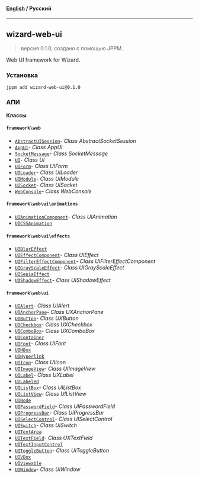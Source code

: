 #### [English](README.md) / **Русский**

---

## wizard-web-ui
> версия 0.1.0, создано с помощью JPPM.

Web UI framework for Wizard.

### Установка
```
jppm add wizard-web-ui@0.1.0
```

### АПИ
**Классы**

#### `framework\web`

- [`AbstractUISession`](https://github.com/jphp-group/wizard-framework/blob/master/wizard-web-ui/api-docs/classes/framework/web/AbstractUISession.ru.md)- _Class AbstractSocketSession_
- [`AppUI`](https://github.com/jphp-group/wizard-framework/blob/master/wizard-web-ui/api-docs/classes/framework/web/AppUI.ru.md)- _Class AppUI_
- [`SocketMessage`](https://github.com/jphp-group/wizard-framework/blob/master/wizard-web-ui/api-docs/classes/framework/web/SocketMessage.ru.md)- _Class SocketMessage_
- [`UI`](https://github.com/jphp-group/wizard-framework/blob/master/wizard-web-ui/api-docs/classes/framework/web/UI.ru.md)- _Class UI_
- [`UIForm`](https://github.com/jphp-group/wizard-framework/blob/master/wizard-web-ui/api-docs/classes/framework/web/UIForm.ru.md)- _Class UIForm_
- [`UILoader`](https://github.com/jphp-group/wizard-framework/blob/master/wizard-web-ui/api-docs/classes/framework/web/UILoader.ru.md)- _Class UILoader_
- [`UIModule`](https://github.com/jphp-group/wizard-framework/blob/master/wizard-web-ui/api-docs/classes/framework/web/UIModule.ru.md)- _Class UIModule_
- [`UISocket`](https://github.com/jphp-group/wizard-framework/blob/master/wizard-web-ui/api-docs/classes/framework/web/UISocket.ru.md)- _Class UISocket_
- [`WebConsole`](https://github.com/jphp-group/wizard-framework/blob/master/wizard-web-ui/api-docs/classes/framework/web/WebConsole.ru.md)- _Class WebConsole_

#### `framework\web\ui\animations`

- [`UIAnimationComponent`](https://github.com/jphp-group/wizard-framework/blob/master/wizard-web-ui/api-docs/classes/framework/web/ui/animations/UIAnimationComponent.ru.md)- _Class UIAnimation_
- [`UICSSAnimation`](https://github.com/jphp-group/wizard-framework/blob/master/wizard-web-ui/api-docs/classes/framework/web/ui/animations/UICSSAnimation.ru.md)

#### `framework\web\ui\effects`

- [`UIBlurEffect`](https://github.com/jphp-group/wizard-framework/blob/master/wizard-web-ui/api-docs/classes/framework/web/ui/effects/UIBlurEffect.ru.md)
- [`UIEffectComponent`](https://github.com/jphp-group/wizard-framework/blob/master/wizard-web-ui/api-docs/classes/framework/web/ui/effects/UIEffectComponent.ru.md)- _Class UIEffect_
- [`UIFilterEffectComponent`](https://github.com/jphp-group/wizard-framework/blob/master/wizard-web-ui/api-docs/classes/framework/web/ui/effects/UIFilterEffectComponent.ru.md)- _Class UIFilterEffectComponent_
- [`UIGrayScaleEffect`](https://github.com/jphp-group/wizard-framework/blob/master/wizard-web-ui/api-docs/classes/framework/web/ui/effects/UIGrayScaleEffect.ru.md)- _Class UIGrayScaleEffect_
- [`UISepiaEffect`](https://github.com/jphp-group/wizard-framework/blob/master/wizard-web-ui/api-docs/classes/framework/web/ui/effects/UISepiaEffect.ru.md)
- [`UIShadowEffect`](https://github.com/jphp-group/wizard-framework/blob/master/wizard-web-ui/api-docs/classes/framework/web/ui/effects/UIShadowEffect.ru.md)- _Class UIShadowEffect_

#### `framework\web\ui`

- [`UIAlert`](https://github.com/jphp-group/wizard-framework/blob/master/wizard-web-ui/api-docs/classes/framework/web/ui/UIAlert.ru.md)- _Class UIAlert_
- [`UIAnchorPane`](https://github.com/jphp-group/wizard-framework/blob/master/wizard-web-ui/api-docs/classes/framework/web/ui/UIAnchorPane.ru.md)- _Class UXAnchorPane_
- [`UIButton`](https://github.com/jphp-group/wizard-framework/blob/master/wizard-web-ui/api-docs/classes/framework/web/ui/UIButton.ru.md)- _Class UXButton_
- [`UICheckbox`](https://github.com/jphp-group/wizard-framework/blob/master/wizard-web-ui/api-docs/classes/framework/web/ui/UICheckbox.ru.md)- _Class UXCheckbox_
- [`UIComboBox`](https://github.com/jphp-group/wizard-framework/blob/master/wizard-web-ui/api-docs/classes/framework/web/ui/UIComboBox.ru.md)- _Class UXComboBox_
- [`UIContainer`](https://github.com/jphp-group/wizard-framework/blob/master/wizard-web-ui/api-docs/classes/framework/web/ui/UIContainer.ru.md)
- [`UIFont`](https://github.com/jphp-group/wizard-framework/blob/master/wizard-web-ui/api-docs/classes/framework/web/ui/UIFont.ru.md)- _Class UIFont_
- [`UIHBox`](https://github.com/jphp-group/wizard-framework/blob/master/wizard-web-ui/api-docs/classes/framework/web/ui/UIHBox.ru.md)
- [`UIHyperlink`](https://github.com/jphp-group/wizard-framework/blob/master/wizard-web-ui/api-docs/classes/framework/web/ui/UIHyperlink.ru.md)
- [`UIIcon`](https://github.com/jphp-group/wizard-framework/blob/master/wizard-web-ui/api-docs/classes/framework/web/ui/UIIcon.ru.md)- _Class UIIcon_
- [`UIImageView`](https://github.com/jphp-group/wizard-framework/blob/master/wizard-web-ui/api-docs/classes/framework/web/ui/UIImageView.ru.md)- _Class UIImageView_
- [`UILabel`](https://github.com/jphp-group/wizard-framework/blob/master/wizard-web-ui/api-docs/classes/framework/web/ui/UILabel.ru.md)- _Class UXLabel_
- [`UILabeled`](https://github.com/jphp-group/wizard-framework/blob/master/wizard-web-ui/api-docs/classes/framework/web/ui/UILabeled.ru.md)
- [`UIListBox`](https://github.com/jphp-group/wizard-framework/blob/master/wizard-web-ui/api-docs/classes/framework/web/ui/UIListBox.ru.md)- _Class UIListBox_
- [`UIListView`](https://github.com/jphp-group/wizard-framework/blob/master/wizard-web-ui/api-docs/classes/framework/web/ui/UIListView.ru.md)- _Class UIListView_
- [`UINode`](https://github.com/jphp-group/wizard-framework/blob/master/wizard-web-ui/api-docs/classes/framework/web/ui/UINode.ru.md)
- [`UIPasswordField`](https://github.com/jphp-group/wizard-framework/blob/master/wizard-web-ui/api-docs/classes/framework/web/ui/UIPasswordField.ru.md)- _Class UIPasswordField_
- [`UIProgressBar`](https://github.com/jphp-group/wizard-framework/blob/master/wizard-web-ui/api-docs/classes/framework/web/ui/UIProgressBar.ru.md)- _Class UIProgressBar_
- [`UISelectControl`](https://github.com/jphp-group/wizard-framework/blob/master/wizard-web-ui/api-docs/classes/framework/web/ui/UISelectControl.ru.md)- _Class UISelectControl_
- [`UISwitch`](https://github.com/jphp-group/wizard-framework/blob/master/wizard-web-ui/api-docs/classes/framework/web/ui/UISwitch.ru.md)- _Class UISwitch_
- [`UITextArea`](https://github.com/jphp-group/wizard-framework/blob/master/wizard-web-ui/api-docs/classes/framework/web/ui/UITextArea.ru.md)
- [`UITextField`](https://github.com/jphp-group/wizard-framework/blob/master/wizard-web-ui/api-docs/classes/framework/web/ui/UITextField.ru.md)- _Class UXTextField_
- [`UITextInputControl`](https://github.com/jphp-group/wizard-framework/blob/master/wizard-web-ui/api-docs/classes/framework/web/ui/UITextInputControl.ru.md)
- [`UIToggleButton`](https://github.com/jphp-group/wizard-framework/blob/master/wizard-web-ui/api-docs/classes/framework/web/ui/UIToggleButton.ru.md)- _Class UIToggleButton_
- [`UIVBox`](https://github.com/jphp-group/wizard-framework/blob/master/wizard-web-ui/api-docs/classes/framework/web/ui/UIVBox.ru.md)
- [`UIViewable`](https://github.com/jphp-group/wizard-framework/blob/master/wizard-web-ui/api-docs/classes/framework/web/ui/UIViewable.ru.md)
- [`UIWindow`](https://github.com/jphp-group/wizard-framework/blob/master/wizard-web-ui/api-docs/classes/framework/web/ui/UIWindow.ru.md)- _Class UIWindow_